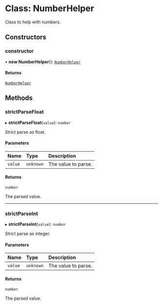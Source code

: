 # Class: NumberHelper

Class to help with numbers.

## Constructors

### constructor

• **new NumberHelper**(): [`NumberHelper`](NumberHelper.md)

#### Returns

[`NumberHelper`](NumberHelper.md)

## Methods

### strictParseFloat

▸ **strictParseFloat**(`value`): `number`

Strict parse as float.

#### Parameters

| Name    | Type      | Description         |
| :------ | :-------- | :------------------ |
| `value` | `unknown` | The value to parse. |

#### Returns

`number`

The parsed value.

---

### strictParseInt

▸ **strictParseInt**(`value`): `number`

Strict parse as integer.

#### Parameters

| Name    | Type      | Description         |
| :------ | :-------- | :------------------ |
| `value` | `unknown` | The value to parse. |

#### Returns

`number`

The parsed value.
